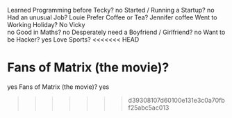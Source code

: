 Learned Programming before Tecky?
no
Started / Running a Startup?
no
Had an unusual Job?
Louie
Prefer Coffee or Tea?
Jennifer
coffee
Went to Working Holiday? No Vicky   
no
Good in Maths?
no
Desperately need a Boyfriend / Girlfriend?
no
Want to be Hacker?
yes
Love Sports?
<<<<<<< HEAD

# Fans of Matrix (the movie)?

yes
Fans of Matrix (the movie)?
yes

> > > > > > > d39308107d60100e131e3c0a70fbf25abc5ac013
